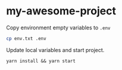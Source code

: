 # my-awesome-project

Copy environment empty variables to `.env`
```bash
cp env.txt .env
```

Update local variables and start project.
```yarn
yarn install && yarn start
```
